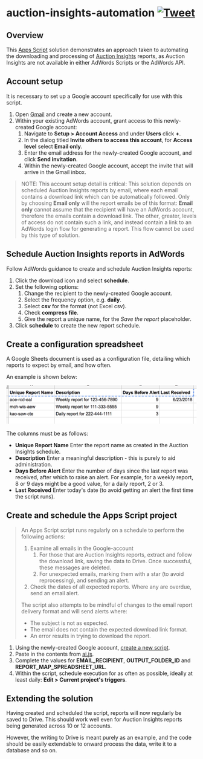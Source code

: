 # auction-insights-automation [![Tweet](https://img.shields.io/twitter/url/http/shields.io.svg?style=social)](https://twitter.com/intent/tweet?text=Automate%20auction%20insights%20reports&url=https://github.com/plemont/auction-insights-automation&hashtags=adwords,apps-script)

## Overview

This [Apps Script](https://developers.google.com/apps-script/) solution demonstrates an approach taken to automating the downloading and processing of [Auction Insights](https://support.google.com/adwords/answer/2579754) reports, as Auction Insights are not available in either AdWords Scripts or the AdWords API.

## Account setup

It is necessary to set up a Google account specifically for use with this script.

1.  Open [Gmail](https://www.gmail.com/) and create a new account.
1.  Within your existing AdWords account, grant access to this newly-created Google account:
    1.  Navigate to **Setup > Account Access** and under **Users** click **+**.
    1.  In the dialog titled **Invite others to access this account**, for **Access level** select **Email only**.
    1.  Enter the email address for the newly-created Google account, and click **Send invitation**.
    1.  Within the newly-created Google account, accept the invite that will arrive in the Gmail inbox.
    
> NOTE: This account setup detail is critical: This solution depends on scheduled Auction Insights reports by email, where
> each email contains a download link which can be automatically followed. Only by choosing **Email only** will the report
> emails be of this format: **Email only** cannot assume that the recipient will have an AdWords account, therefore the emails
> contain a download link. The other, greater, levels of access do not contain such a link, and instead contain a link to an
> AdWords login flow for generating a report. This flow cannot be used by this type of solution.

## Schedule Auction Insights reports in AdWords

Follow AdWords guidance to create and schedule Auction Insights reports:

1.  Click the download icon and select **schedule**.
1.  Set the following options:
    1.  Change the recipient to the newly-created Google account.
    1.  Select the frequency option, e.g. **daily**.
    1.  Select **csv** for the format (not Excel csv).
    1.  Check **compress file**.
    1.  Give the report a unique name, for the *Save the report* placeholder.
1.  Click **schedule** to create the new report schedule.

## Create a configuration spreadsheet

A Google Sheets document is used as a configuration file, detailing which reports to expect by email, and how often.

An example is shown below:

![configuration sheet](sheet.png)

The columns must be as follows:

*   **Unique Report Name** Enter the report name as created in the Auction Insights schedule.
*   **Description** Enter a meaningful description - this is purely to aid administration.
*   **Days Before Alert** Enter the number of days since the last report was received, after which to raise an alert. For
    example, for a weekly report, 8 or 9 days might be a good value, for a daily report, 2 or 3.
*   **Last Received** Enter today's date (to avoid getting an alert the first time the script runs).

## Create and schedule the Apps Script project

> An Apps Script script runs regularly on a schedule to perform the following actions:
>
> 1.  Examine all emails in the Google-account
>     1.  For those that are Auction Insights reports, extract and follow the download link, saving the data to Drive. Once
>         successful, these messages are deleted.
>     1.  For unexpected emails, marking them with a star (to avoid reprocessing), and sending an alert.
> 1.  Check the dates of all expected reports. Where any are overdue, send an email alert.
>
> The script also attempts to be mindful of changes to the email report delivery format and will send alerts where:
>
> *   The subject is not as expected.
> *   The email does not contain the expected download link format.
> *   An error results in trying to download the report.

1.  Using the newly-created Google account, [create a new script](https://script.google.com).
1.  Paste in the contents from [ai.js](https://github.com/plemont/auction-insights-automation/blob/master/ai.js).
1.  Complete the values for **EMAIL_RECIPIENT**, **OUTPUT_FOLDER_ID** and **REPORT_MAP_SPREADSHEET_URL**.
1.  Within the script, schedule execution for as often as possible, ideally at least daily: **Edit > Current project's triggers**.

## Extending the solution

Having created and scheduled the script, reports will now regularly be saved to Drive. This should work well even for
Auction Insights reports being generated across 10 or 12 accounts.

However, the writing to Drive is meant purely as an example, and the code should be easily extendable to onward process the
data, write it to a database and so on.
